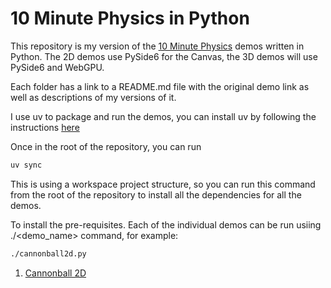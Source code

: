 # 10 Minute Physics in Python

This repository is my version of the [10 Minute Physics](https://matthias-research.github.io/pages/tenMinutePhysics/index.html) demos written in Python. The 2D demos use PySide6 for the Canvas, the 3D demos will use PySide6 and WebGPU.

Each folder has a link to a README.md file with the original demo link as well as descriptions of my versions of it.

I use uv to package and run the demos, you can install uv by following the instructions [here](https://docs.astral.sh/uv/getting-started/installation/)

Once in the root of the repository, you can run
```bash
uv sync
```

This is using a workspace project structure, so you can run this command from the root of the repository to install all the dependencies for all the demos.

To install the pre-requisites. Each of the individual demos can be run usiing ./<demo_name> command, for example:

```bash
./cannonball2d.py
```

1. [Cannonball 2D](cannonball2d/)
